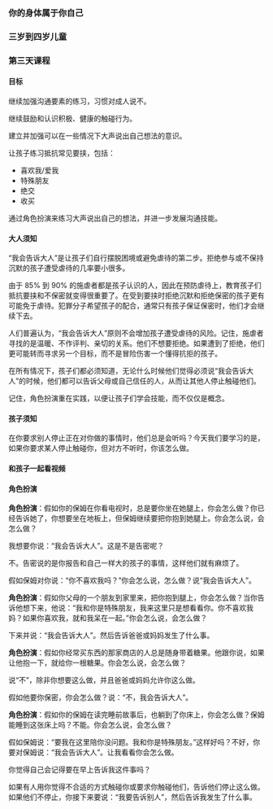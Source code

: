### 你的身体属于你自己

### 三岁到四岁儿童

### 第三天课程

#### 目标

继续加强沟通要素的练习，习惯对成人说不。

继续鼓励和认识积极、健康的触碰行为。

建立并加强可以在一些情况下大声说出自己想法的意识。

让孩子练习抵抗常见要挟，包括：

* 喜欢我/爱我
* 特殊朋友
* 绝交
* 收买

通过角色扮演来练习大声说出自己的想法，并进一步发展沟通技能。

#### 大人须知

“我会告诉大人”是让孩子们自行摆脱困境或避免虐待的第二步。拒绝参与或不保持沉默的孩子遭受虐待的几率要小很多。

由于 85% 到 90% 的施虐者都是孩子认识的人，因此在预防虐待上，教育孩子们抵抗要挟和不保密就变得很重要了。在受到要挟时拒绝沉默和拒绝保密的孩子更有可能免于虐待。犯罪分子希望孩子的配合，通常只有孩子保证保密时，他们才会继续下去。

人们普遍认为，“我会告诉大人”原则不会增加孩子遭受虐待的风险。记住，施虐者寻找的是温暖、不作评判、亲切的关系。他们不想要拒绝。如果遭到了拒绝，他们更可能转而寻求另一个目标，而不是冒险伤害一个懂得抗拒的孩子。

在所有情况下，孩子们都必须知道，无论什么时候他们觉得必须说“我会告诉大人”的时候，他们都可以告诉父母或自己信任的人，从而让其他人停止触碰他们。

记住，角色扮演重在实践，以便让孩子们学会技能，而不仅仅是概念。

#### 孩子须知

在你要求别人停止正在对你做的事情时，他们总是会听吗？今天我们要学习的是，如果你要求某人停止触碰你，但对方不听时，你该怎么做。

#### 和孩子一起看视频

#### 角色扮演

**角色扮演**：假如你的保姆在你看电视时，总是要你坐在她腿上，你会怎么做？你已经告诉她了，你想要坐在地板上，但保姆继续要把你抱到她腿上。你会怎么说，会怎么做？

我想要你说：“我会告诉大人”。这是不是告密呢？

不。告密说的是你报告和自己一样大的孩子的事情，这样他们就有麻烦了。

假如保姆对你说：“你不喜欢我吗？”你会怎么说，怎么做？说“我会告诉大人”。

**角色扮演**：假如你父母的一个朋友到家里来，把你抱到腿上，你会怎么做？当你告诉他想下来，他说：“我和你是特殊朋友，我来这里只是想看看你。你不喜欢我妈？如果你喜欢我，就和我呆在一起。”你会怎么说，会怎么做？

下来并说：“我会告诉大人”。然后告诉爸爸或妈妈发生了什么事。

**角色扮演**：假如你经常买东西的那家商店的人总是随身带着糖果。他跟你说，如果让他抱一下，就给你一根糖果。你会怎么说，会怎么做？

说“不”，除非你想要这么做，并且爸爸或妈妈允许你这么做。

假如他要你保密，你会怎么做？说：“不，我会告诉大人”。

**角色扮演**：假如你的保姆在读完睡前故事后，也躺到了你床上，你会怎么做？保姆能睡到这张床上吗？不能。你会怎么说，会怎么做？

假如保姆说：“要我在这里陪你没问题。我和你是特殊朋友。”这样好吗？不好，你要对保姆说：“我会告诉大人”。让我看看你会怎么做。

你觉得自己会记得要在早上告诉我这件事吗？

如果有人用你觉得不合适的方式触碰你或要求你触碰他们，告诉他们停止这么做。如果他们不停止，你接下来要说：“我要告诉别人”，然后告诉我发生了什么事。